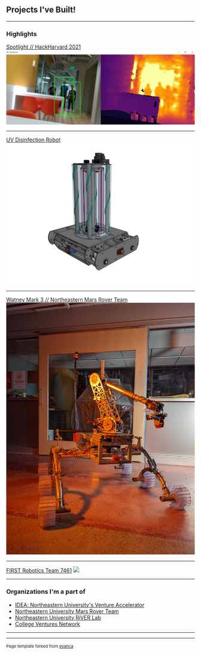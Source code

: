 ## Projects I've Built!

---

### Highlights 

[Spotlight // HackHarvard 2021](https://devpost.com/software/spotlight-6f8ct0)
<img src="images/spotlight.png?raw=true"/>

---
[UV Disinfection Robot](https://www.hackster.io/kevin-tran/wells-a-uv-c-disinfection-robot-for-indoor-spaces-946925)
<img src="images/wells.jpeg?raw=true"/>

---
[Watney Mark 3 // Northeastern Mars Rover Team]()
<img src="images/watney.jpg?raw=true"/>

---
[FIRST Robotics Team 7461](https://sushisquad.org/)
<img src="images/unagin.jpg?raw=true"/>

---
### Organizations I'm a part of

- [IDEA: Northeastern University's Venture Accelerator](https://www.northeastern.edu/idea/)
- [Northeastern University Mars Rover Team](https://www.northeasternrover.com/)
- [Northeastern University RiVER Lab](https://robotics.northeastern.edu/)
- [College Ventures Network](https://www.collegeventuresnetwork.com/)

---





---
<p style="font-size:11px">Page template forked from <a href="https://github.com/evanca/quick-portfolio">evanca</a></p>
<!-- Remove above link if you don't want to attibute -->
